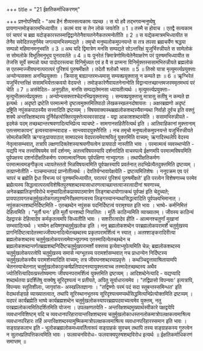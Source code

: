 +++
title = "21 ईक्षतिकर्माधिकरणम्"

+++
प्रश्नोपनिषदि - "अथ हैनं शैव्यस्सत्यकामः पप्रच्छ । स यो हवै तद्भगवन्मनुष्येषु प्रायणान्तमोङ्कारमभिध्यायीत । कतमं वाव स तेन लोकं जयतेति ॥ 1 ॥ तस्मै स होवाच । एतद्वै सत्यकाम परं चापरं च ब्रह्म यदोङ्कारस्तस्माद्विद्वानेतेनैवायतनेनैकतरमन्वेतीति ॥ 2 ॥ स यद्येकमात्रमभिध्यायीत स तेनैव सवेदितस्तूर्णमेव जगत्यामभिसम्पद्यते । तमृचो मनुष्यलोकमुपनयन्ते स तत्र तपसा ब्रह्मचर्येण श्रद्धया सम्पन्नो महिमानमनुभवति ॥ 3 ॥ अथ यदि द्विमात्रेण मनसि सम्पद्यते सोऽन्तरिक्षं युजुर्भिरुन्नीयते स सामेलोकं स सोमलोके विभूतिमनुभूय पुनरावर्तते ॥ 4 ॥ यः पुनरेतं त्रिमात्रेणोमित्येतेनैवाक्षरेण परं पुरुषमभिध्यायीत स तेजसि सूर्ये सम्पन्नो यथा पादोदरस्त्वचा विनिर्मुच्यत एवं ह वै स प्राप्मना विनिर्मुक्त्तस्ससामभिरुन्नीयते ब्रह्मलोकं स एतस्माज्जीवघनात्परात्परं पुरिशयं पुरुषमीक्षते । तदेतौ श्लोकौ भवतः ॥ 5 ॥ तिस्रो यात्रा मृत्युमर्त्त्यप्रयुक्त्ताः अन्योन्यसक्त्ता अनभिप्रयुक्त्ताः । क्रियासु बाह्यान्तरमध्यमासु सम्यक्प्रयुक्त्तासु न कम्पते ज्ञः ॥ 6 ॥ ऋृग्भिरेतं यजुर्भिरन्तरिक्षं ससामभिर्यत्तत्कवयो वेदयन्ते । तमोङ्कारेणैवायतनेनान्वेति विद्वान्यत्तच्छान्तमजरममृतमभयं परं चेति ॥ 7 ॥ असंवेदितः- अनुगृहीतः, मनसि सम्पद्यतेमनसा ध्यायतीत्यर्थः । मृत्युमर्त्त्यप्रयुक्त्ताः- मृत्युभीतमर्त्त्यप्रयुक्त्ताः । अन्योन्यसक्त्ताश्चेदनभिप्रयुक्त्तास्युः । सम्यक्प्रयुक्त्तासु मात्रासु सतीषु न कम्पते ज्ञ इत्यर्थः । अदृष्टो द्रष्टेति परमात्मनो दृष्टत्वमुक्त्तमितिपाठो लेखकस्खलनदोषायत्तः । अक्षरब्रह्मणो अदृष्टं द्रष्ट्रिति नपुंसकपाठस्यैव सत्त्वादिति द्रष्टव्यम् । विषयवाक्यस्थब्रह्मलोकशब्दस्यैवान्यथा निर्वाहो दुर्वच इति वक्त्तुं शक्ये अन्तरिक्षशब्दस्य दुर्निर्वहत्वोक्तिरयुक्त्तेत्यस्वरसादाह - यद्वा आकाशशब्दस्येति । ससामभिरुन्नीयते - इदमेकं पदम् तच्छब्दान्तरश्रवणादित्यभिप्रेत्य व्याचष्टे - सामगानसहितैरित्यर्थ इति । आतिवाहिकानां मुक्त्तानाम् एतत्समाकायन्' इत्यस्यासम्भवादाह - सान्त्ववादयुक्त्तैरिति । नच तमृचो मनुष्यलोकमुपनयन्ते यजुर्भिरुन्नीयते सोमलोकमिति ऋग्यजुःप्रायपाठात् सामपदस्य वेदपरत्वमेवाश्रयितुं युक्त्तमिति वाच्यम्; ऋगादिस्थलेपि वेदस्य नेतृत्वासम्भवात्, तत्रापि लक्षणादिक्लेशस्याश्रयणीयत्वेन प्रायपाठो नास्तीति भावः । परमात्मत्वं व्यवस्थाप्येति - यद्यपि नच तत्त्वविषयमेव सर्वं दर्शनम्; अतत्त्वविषयस्यापि दर्शनादिति वाचस्पत्ये ईक्षणमपि परमात्मविषयमिति पूर्वपक्षस्य दशर्नादीक्षतिकर्मणः परमात्मत्वनियमः पूर्वपक्षिणा नाभ्युपगतः । तथापीक्षतिकर्मणः परमात्मत्वमङ्गीकृत्य ध्यायतेस्ततो भिन्नविषयत्वमिति पूर्वपक्षस्यापि प्रवर्तनात् तदभिप्रेत्यैतदुक्त्तमिति द्रष्टव्यम् । तत्प्राप्नोतीति - पञ्चम्यन्तपदं प्राप्नोतीत्यर्थः । देवतिर्यग्भावापेक्षयेति - द्रष्टव्यमितिशेषः । ननूपक्रम एव परं चापरं च ब्रह्मेति द्वेधा विभज्य परं पुरुषमभिध्यायीत, परात्परं पुरिशयं पुरुषमीक्षते' इति परत्वेन विशेषणाच्च परमेव ब्रह्मेत्यस्य सिद्धत्वात्परत्वविशेषितपुरुषशब्दस्यासाधारणत्वाच्छान्तत्वाजरत्वादीनां श्रवणाच्च, अनेकब्रह्मलिङ्गविरोधे मनुष्यादिलोकप्रायपाठमात्रेण लिङ्गबाधायोगात्कथं पूर्वपक्षं इति चेदुच्यते; प्रायपाठावगतचतुर्मुखलोकगतपुरुषनिरीक्षमाणत्वस्य लिङ्गस्यानन्यथासिद्धत्वादिति पूर्वपक्ष्यभिमानात् । नपुंसकान्तशब्दनिर्दिष्टमिति - एतच्छब्देन नपुंसक पदनिर्दिष्टत्वं परामृश्यत इति भावः । भाष्ये- कर्मनिमित्तं देहित्वमिति । "मूर्तौ घनः' इति मूर्तौ घनशब्दो निपातितः । मूर्तिः काठिन्यमिति व्याख्यातम् । जीवस्य काठिन्यं देहद्वारकं देहित्वादेव कर्मकृतत्वमपि सिध्यतीति भावः । सशरीरत्वादेव हीति - आत्मनश्चतुर्णां मुखानां सम्भवादित्यर्थः । भाष्येन क्षयिष्णुश्चतुर्मुखलोक इति । ननु ब्रह्मलोकशब्देन परब्रह्मलोकपरामर्शे चतुर्मुखस्य प्रागनिर्दिष्टत्वादेतस्माज्जीवघनादित्येतच्छब्दस्य प्रकृतपरामर्शित्वं न स्यात् । अतश्शाङ्करादिरीत्या ब्रह्मलोकशब्दस्य चतुर्मुखलोकपरत्वमेवाभ्युपगम्य एतस्मादित्येतच्छब्देन च ब्रह्मलोकशब्दान्तर्गतब्रह्मशब्दनिर्दिष्टचतुर्मुखपरामर्शो वक्त्तव्य इत्येवाभ्युपेत्यमिति चेन्न; ब्रह्मलोकशब्दस्य चतुर्मुखलोकपरत्वेपि चतुर्मुखस्य समासे न्यग्भूतस्य परामर्शासम्भवात् नच प्राधान्येन निर्दिष्टस्य चतुर्मुखलोकस्यैव परामर्शस्यादिति वाच्यम्; तत्र जीवघनशब्दस्याप्रवृत्तेः । कथञ्चिद्वृत्तावाश्रितायामपि चेतनस्याचेतनात् चतुर्मुखलोकादुत्कर्षप्रतिपादनस्यायुक्त्तत्वाच्च तस्मादेतच्छब्दस्य अथैव ज्योतिरित्यादिवत्प्रस्तोष्यमाणः जीवघनपरामर्शित्वं युक्त्तमिति द्रष्टव्यम् । आदिशब्देनेत्यादि - यद्यप्यादि शब्दार्थतया प्रदर्शितेषु वाक्येषु सूरिदृश्यत्वं न प्रतीयते, अपितु सूर्याधारत्वमेव । "तद्विप्रासो विपन्यवः' इत्यत्रापि, विपन्यवः स्तुतिशीलाः, जागृवांसः- अस्खलितज्ञानाः । "तद्विष्णोः परमं पदं सदा स्तुबन्तस्समिन्धत' इति वेदाथर्सङ्ग्रहे व्याख्यातत्वात्, तथापि सूरिस्थानभूतस्य सूरिदृश्यत्वमप्यर्थसिद्धमित्यभिप्रेत्योक्तमिति द्रष्टव्यम् । यदपरं कार्यंब्रह्मेति भाष्ये कार्यब्रह्मशब्देन चतुर्मुखलोकस्यापरब्रह्मपदवाच्यत्वमेव युक्त्तम्, नतु परब्रह्मलोकत्वमितिदर्शितमिति योजना । उपलक्षणतयेति - अन्तरिक्षशब्दमुख्यार्थस्वीकारे पक्षद्वयेपि व्यवधानविशिष्टम् यदि च व्यवधानपरिहारायान्तरिक्षशब्दस्य चतुर्मुखलोकाधस्तनलोकमात्रोपलक्षकत्वमाश्रित्य व्यवधानपरिहारः तर्हि अन्तरिक्षशब्दस्यामुष्मिकमात्रोपलक्षकत्वमाश्रित्य व्यवधानपरिहारस्समान इति भावः । सङ्ग्राहकलाभ इति - भूलोकब्रह्मलोकमध्यवर्तित्वरूपं सङ्ग्राहकं सुवचम् तथापि तस्य सङ्ग्राहकस्य गुरुत्वेन न सुलभप्रतिपत्तिकत्वमिति भावः । फलवचनविरोधः- फलवाक्यपुरुषशब्दविरोध इत्यर्थः ॥ ईक्षतिकर्माधिकरणं समाप्तम् ॥